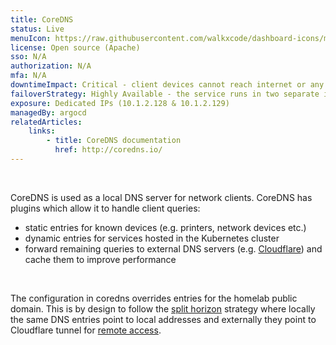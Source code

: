 ```yaml
---
title: CoreDNS
status: Live
menuIcon: https://raw.githubusercontent.com/walkxcode/dashboard-icons/main/png/coredns.png
license: Open source (Apache)
sso: N/A
authorization: N/A
mfa: N/A
downtimeImpact: Critical - client devices cannot reach internet or any local services
failoverStrategy: Highly Available - the service runs in two separate instances (running on different nodes), each published on its own dedicated IP. Clients will automatically fail over to the secondary DNS if the primary one does not work.
exposure: Dedicated IPs (10.1.2.128 & 10.1.2.129)
managedBy: argocd
relatedArticles:
    links:
        - title: CoreDNS documentation
          href: http://coredns.io/
---
```

<br>

CoreDNS is used as a local DNS server for network clients. CoreDNS has plugins which allow it to handle client queries:
- static entries for known devices (e.g. printers, network devices etc.)
- dynamic entries for services hosted in the Kubernetes cluster
- forward remaining queries to external DNS servers (e.g. [Cloudflare](https://www.cloudflare.com/learning/dns/what-is-1.1.1.1/)) and cache them to improve performance

<br>

The configuration in coredns overrides entries for the homelab public domain. This is by design to follow the [split horizon](/general/remote-access) strategy where locally the same DNS entries point to local addresses and externally they point to Cloudflare tunnel for [remote access](/general/remote-access).